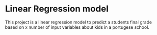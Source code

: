 # Linear Regression model

This project is a linear regression model to predict a students final grade based on x number of input variables about kids in a portugese school.

